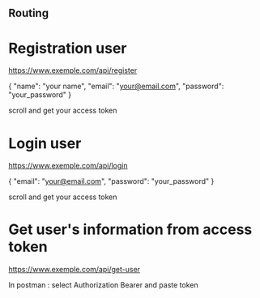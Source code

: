 ## Routing

# Registration user

https://www.exemple.com/api/register 

{
    "name": "your name",
    "email": "your@email.com",
    "password": "your_password"
}

scroll and get your access token

# Login user

https://www.exemple.com/api/login

{
    "email": "your@email.com",
    "password": "your_password"
}

scroll and get your access token

# Get user's information from access token

https://www.exemple.com/api/get-user

In postman : select Authorization Bearer and paste token
